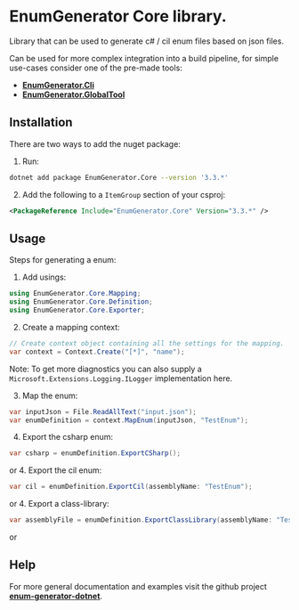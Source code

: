 # **EnumGenerator** Core library.

Library that can be used to generate c# / cil enum files based on json files.

Can be used for more complex integration into a build pipeline, for simple use-cases consider one of the pre-made tools:
* [**EnumGenerator.Cli**](https://www.nuget.org/packages/EnumGenerator.Cli/)
* [**EnumGenerator.GlobalTool**](https://www.nuget.org/packages/EnumGenerator.GlobalTool/)

## Installation

There are two ways to add the nuget package:
1. Run:
```bash
dotnet add package EnumGenerator.Core --version '3.3.*'
```
2. Add the following to a `ItemGroup` section of your csproj:
```xml
<PackageReference Include="EnumGenerator.Core" Version="3.3.*" />
```

## Usage
Steps for generating a enum:
1. Add usings:
```c#
using EnumGenerator.Core.Mapping;
using EnumGenerator.Core.Definition;
using EnumGenerator.Core.Exporter;
```

2. Create a mapping context:
```c#
// Create context object containing all the settings for the mapping.
var context = Context.Create("[*]", "name");
```
Note: To get more diagnostics you can also supply a `Microsoft.Extensions.Logging.ILogger` implementation here.

3. Map the enum:
```c#
var inputJson = File.ReadAllText("input.json");
var enumDefinition = context.MapEnum(inputJson, "TestEnum");
```

4. Export the csharp enum:
```c#
var csharp = enumDefinition.ExportCSharp();
```
or
4. Export the cil enum:
```c#
var cil = enumDefinition.ExportCil(assemblyName: "TestEnum");
```
or
4. Export a class-library:
```c#
var assemblyFile = enumDefinition.ExportClassLibrary(assemblyName: "TestEnum");
```
or

## Help
For more general documentation and examples visit the github project [**enum-generator-dotnet**](https://github.com/BastianBlokland/enum-generator-dotnet).
